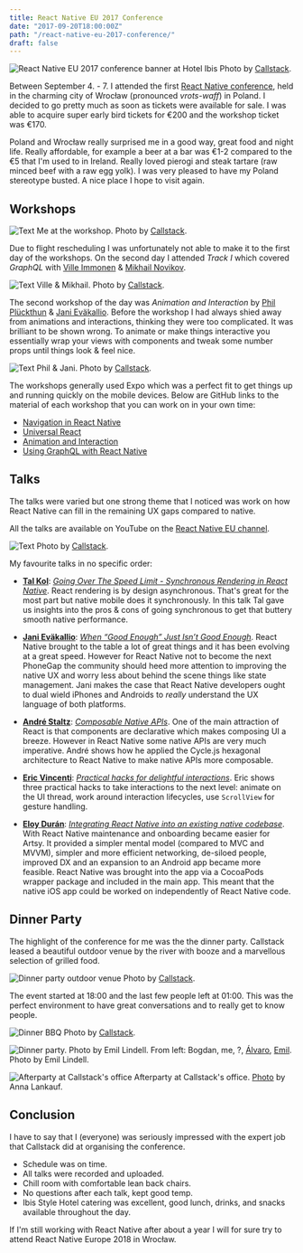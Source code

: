 ```yaml
---
title: React Native EU 2017 Conference
date: "2017-09-20T18:00:00Z"
path: "/react-native-eu-2017-conference/"
draft: false
---
```


![React Native EU 2017 conference banner at Hotel Ibis](./react_native_banner.jpg)
Photo by [Callstack][rneuphotos].

Between September 4. - 7. I attended the first [React Native conference](https://react-native.eu/), held in the charming city of Wrocław (pronounced *vrots-waff*) in Poland. I decided to go pretty much as soon as tickets were available for sale. I was able to acquire super early bird tickets for €200 and the workshop ticket was €170.

Poland and Wrocław really surprised me in a good way, great food and night life. Really affordable, for example a beer at a bar was €1-2 compared to the €5 that I'm used to in Ireland. Really loved pierogi and steak tartare (raw minced beef with a raw egg yolk). I was very pleased to have my Poland stereotype busted. A nice place I hope to visit again.

## Workshops
![Text](./jonrh_workshop.jpg)
Me at the workshop. Photo by [Callstack][rneuphotos].

Due to flight rescheduling I was unfortunately not able to make it to the first day of the workshops. On the second day I attended *Track I* which covered *GraphQL* with [Ville Immonen][ville] & [Mikhail Novikov][mikhail].

![Text](./graphql_workshop.jpg)
Ville & Mikhail. Photo by [Callstack][rneuphotos].

The second workshop of the day was *Animation and Interaction* by [Phil Plückthun][phil] & [Jani Eväkallio][jani]. Before the workshop I had always shied away from animations and interactions, thinking they were too complicated. It was brilliant to be shown wrong. To animate or make things interactive you essentially wrap your views with components and tweak some number props until things look & feel nice.

![Text](./animation_workshop.jpg)
Phil & Jani. Photo by [Callstack][rneuphotos].

The workshops generally used Expo which was a perfect fit to get things up and running quickly on the mobile devices. Below are GitHub links to the material of each workshop that you can work on in your own time:

* [Navigation in React Native][navigationworkshop]
* [Universal React][universalworkshop]
* [Animation and Interaction][animationworkshop]
* [Using GraphQL with React Native][graphqlworkshop]

## Talks
The talks were varied but one strong theme that I noticed was work on how React Native can fill in the remaining UX gaps compared to native.

All the talks are available on YouTube on the [React Native EU channel](https://www.youtube.com/channel/UCUNE_g1mQPuyW975WjgjYxA/videos).

![Text](./audience.jpg)
Photo by [Callstack][rneuphotos].

My favourite talks in no specific order:

* **[Tal Kol][tal]**: *[Going Over The Speed Limit - Synchronous Rendering in React Native][taltalk]*. React rendering is by design asynchronous. That's great for the most part but native mobile does it synchronously. In this talk Tal gave us insights into the pros & cons of going synchronous to get that buttery smooth native performance.

* **[Jani Eväkallio][jani]**: *[When “Good Enough” Just Isn’t Good Enough][janitalk]*. React Native brought to the table a lot of great things and it has been evolving at a great speed. However for React Native not to become the next PhoneGap the community should heed more attention to improving the native UX and worry less about behind the scene things like state management. Jani makes the case that React Native developers ought to dual wield iPhones and Androids to *really* understand the UX language of both platforms.

* **[André Staltz][andre]**: *[Composable Native APIs][andretalk]*. One of the main attraction of React is that components are declarative which makes composing UI a breeze. However in React Native some native APIs are very much imperative. André shows how he applied the Cycle.js hexagonal architecture to React Native to make native APIs more composable.

* **[Eric Vincenti][eric]**: *[Practical hacks for delightful interactions][erictalk]*. Eric shows three practical hacks to take interactions to the next level: animate on the UI thread, work around interaction lifecycles, use `ScrollView` for gesture handling.

* **[Eloy Durán][eloy]**: *[Integrating React Native into an existing native codebase][eloytalk]*. With React Native maintenance and onboarding became easier for Artsy. It provided a simpler mental model (compared to MVC and MVVM), simpler and more efficient networking, de-siloed people, improved DX and an expansion to an Android app became more feasible. React Native was brought into the app via a CocoaPods wrapper package and included in the main app. This meant that the native iOS app could be worked on independently of React Native code.




## Dinner Party
The highlight of the conference for me was the the dinner party. Callstack leased a beautiful outdoor venue by the river with booze and a marvellous selection of grilled food.

![Dinner party outdoor venue](./dinnerparty.jpg)
Photo by [Callstack][rneuphotos].

The event started at 18:00 and the last few people left at 01:00. This was the perfect environment to have great conversations and to really get to know people. 

![Dinner BBQ](./dinner_bbq.jpg)
Photo by [Callstack][rneuphotos].

![Dinner party. Photo by Emil Lindell.](./dinnerparty2.jpg)
From left: Bogdan, me, ?, [Álvaro][alvaro], [Emil][emil]. Photo by Emil Lindell.

![Afterparty at Callstack's office](./callstack_afterparty.jpg)
Afterparty at Callstack's office. [Photo](https://twitter.com/annalankauf/status/905872231544352768) by Anna Lankauf.


## Conclusion
I have to say that I (everyone) was seriously impressed with the expert job that Callstack did at organising the conference.

* Schedule was on time.
* All talks were recorded and uploaded.
* Chill room with comfortable lean back chairs.
* No questions after each talk, kept good temp.
* Ibis Style Hotel catering was excellent, good lunch, drinks, and snacks available throughout the day.


If I'm still working with React Native after about a year I will for sure try to attend React Native Europe 2018 in Wrocław.





[tal]: https://twitter.com/koltal
[taltalk]: https://www.youtube.com/watch?v=HXKFQu2cP4c
[jani]: https://twitter.com/jevakallio
[janitalk]: https://www.youtube.com/watch?v=A8fbdZpHESo
[andre]: https://twitter.com/andrestaltz
[andretalk]: https://www.youtube.com/watch?v=YnRALIjnRM4
[eric]: https://twitter.com/EricVicenti
[erictalk]: https://www.youtube.com/watch?v=7emqc7yf-Zg
[eloy]: https://twitter.com/alloy
[eloytalk]: https://www.youtube.com/watch?v=MbHBacYlHKQ
[ville]: https://twitter.com/VilleImmonen
[mikhail]: https://twitter.com/freiksenet
[phil]: https://twitter.com/_philpl
[animationworkshop]: https://github.com/FormidableLabs/react-native-animation-workshop
[navigationworkshop]: https://github.com/callstack/workshop-navigation
[graphqlworkshop]: https://github.com/reindexio/react-native-graphql-workshop
[universalworkshop]: https://github.com/callstack/talk-universal-react
[alvaro]: https://twitter.com/alvaromb
[emil]: https://twitter.com/Emil_Lindell
[rneuphotos]: https://blog.callstack.io/react-native-eu-2017-photos-1e0a7b032802

